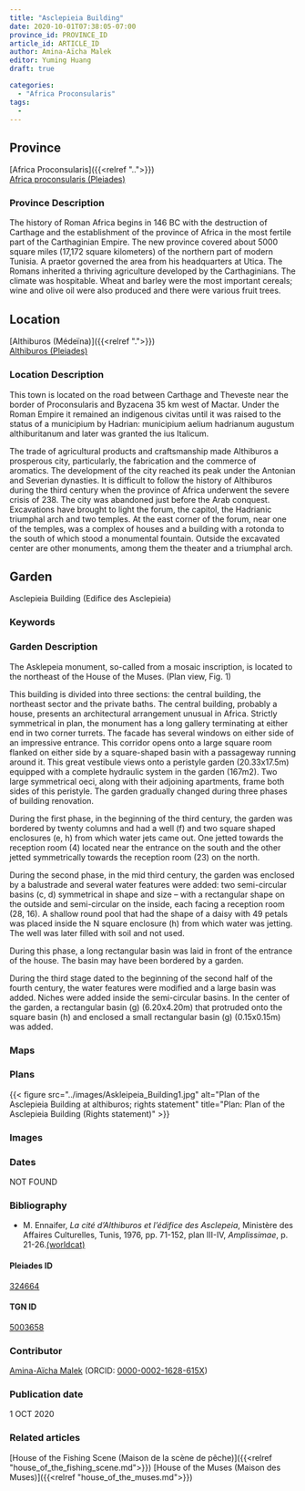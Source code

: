 ```yaml
---
title: "Asclepieia Building"
date: 2020-10-01T07:38:05-07:00
province_id: PROVINCE_ID
article_id: ARTICLE_ID
author: Amina-Aïcha Malek
editor: Yuming Huang
draft: true

categories:
  - "Africa Proconsularis"
tags:
  -
---
```


## Province
[Africa Proconsularis]({{<relref "..">}}) \
[Africa proconsularis (Pleiades)](https://pleiades.stoa.org/places/991341)

### Province Description
The history of Roman Africa begins in 146 BC with the destruction of Carthage and the establishment of the province of Africa in the most fertile part of the Carthaginian Empire.  The new province covered about 5000 square miles (17,172 square kilometers) of the northern part of modern Tunisia.  A praetor governed the area from his headquarters at Utica.  The Romans inherited a thriving agriculture developed by the Carthaginians.  The climate was hospitable.  Wheat and barley were the most important cereals; wine and olive oil were also produced and there were various fruit trees.

## Location

[Althiburos (Médeïna)]({{<relref ".">}}) \
[Althiburos (Pleiades)](https://pleiades.stoa.org/places/324664)

### Location Description
This town is located on the road between Carthage and Theveste near the border of Proconsularis and Byzacena 35 km west of Mactar. Under the Roman Empire it remained an indigenous civitas until it was raised to the status of a municipium by Hadrian: municipium aelium hadrianum augustum althiburitanum and later was granted the ius Italicum.

The trade of agricultural products and craftsmanship made Althiburos a prosperous city, particularly, the fabrication and the commerce of aromatics. The development of the city reached its peak under the Antonian and Severian dynasties. It is difficult to follow the history of Althiburos during the third century when the province of Africa underwent the severe crisis of 238. The city was abandoned just before the Arab conquest.  Excavations have brought to light the forum, the capitol, the Hadrianic triumphal arch and two temples. At the east corner of the forum, near one of the temples, was a complex of houses and a building with a rotonda to the south of which stood a monumental fountain. Outside the excavated center are other monuments, among them the theater and a triumphal arch.

<!--## Sublocation-->

<!--
[AREA WITHIN LOCATION, LIKE “PALATINE HILL”](GEOREFERENCE LINK)
A sublocation is any area larger than an individual garden, but located within a location. I would always try to include a link to a controlled vocabulary here if possible. This ID may well be different from the Garden ID, e.g., Pompeii versus a Garden in one of the houses which has its own Pleiades ID.
-->

<!--### Sublocation Description-->

<!-- DESCRIPTION -->

## Garden
Asclepieia Building (Edifice des Asclepieia)

### Keywords
<!-- [urban villas](#) -->


### Garden Description
The Asklepeia monument, so-called from a mosaic inscription, is located to the northeast of the House of the Muses. (Plan view, Fig. 1)

This building is divided into three sections: the central building, the northeast sector and the private baths. The central building, probably a house, presents an architectural arrangement unusual in Africa. Strictly symmetrical in plan, the monument has a long gallery terminating at either end in two corner turrets. The facade has several windows on either side of an impressive entrance. This corridor opens onto a large square room flanked on either side by a square-shaped basin with a passageway running around it. This great vestibule views onto a peristyle garden (20.33x17.5m) equipped with a complete hydraulic system in the garden (167m2). Two large symmetrical oeci, along with their adjoining apartments, frame both sides of this peristyle.
The garden gradually changed during three phases of building renovation.

During the first phase, in the beginning of the third century, the garden was bordered by twenty columns and had a well (f) and two square shaped enclosures (e, h) from which water jets came out. One jetted towards the reception room (4) located near the entrance on the south and the other jetted symmetrically towards the reception room (23) on the north.

During the second phase, in the mid third century, the garden was enclosed by a balustrade and several water features were added: two semi-circular basins (c, d) symmetrical in shape and size – with a rectangular shape on the outside and semi-circular on the inside, each facing a reception room (28, 16). A shallow round pool that had the shape of a daisy with 49 petals was placed inside the N square enclosure (h) from which water was jetting. The well was later filled with soil and not used.

During this phase, a long rectangular basin was laid in front of the entrance of the house. The basin may have been bordered by a garden.

During the third stage dated to the beginning of the second half of the fourth century, the water features were modified and a large basin was added. Niches were added inside the semi-circular basins. In the center of the garden, a rectangular basin (g) (6.20x4.20m) that protruded onto the square basin (h) and enclosed a small rectangular basin  (g) (0.15x0.15m) was added.



### Maps

<!--
{{< figure src="IMG_URL" alt="ALT_TEXT" title="CAPTION" >}}
-->

### Plans
{{< figure src="../images/Askleipeia_Building1.jpg" alt="Plan of the Asclepieia Building at althiburos; rights statement" title="Plan: Plan of the Asclepieia Building (Rights statement)" >}}

### Images

<!--
{{< figure src="IMG_URL" alt="ALT_TEXT" title="CAPTION" >}}
-->

### Dates
NOT FOUND

### Bibliography
- M. Ennaifer, *La cité d’Althiburos et l’édifice des Asclepeia*, Ministère des Affaires Culturelles, Tunis, 1976, pp. 71-152, plan III-IV, *Amplissimae*, p. 21-26.[(worldcat)](http://www.worldcat.org/oclc/463201619)

<!--#### Periodo ID-->

<!-- [PERIODO_ID](https://pleiades.stoa.org/places/PLEIADES_ID) -->

#### Pleiades ID
[324664](https://pleiades.stoa.org/places/324664)

#### TGN ID
[5003658](http://vocab.getty.edu/page/tgn/5003658)

### Contributor
[Amina-Aïcha Malek](link) (ORCID: [0000-0002-1628-615X](https://orcid.org/0000-0002-1628-615X))

### Publication date
1 OCT 2020

### Related articles
[House of the Fishing Scene (Maison de la scène de pêche)]({{<relref "house_of_the_fishing_scene.md">}})
[House of the Muses (Maison des Muses)]({{<relref "house_of_the_muses.md">}})
